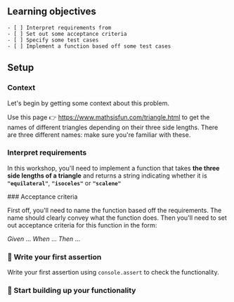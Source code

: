 

## Learning objectives

```objectives
- [ ] Interpret requirements from 
- [ ] Set out some acceptance criteria
- [ ] Specify some test cases
- [ ] Implement a function based off some test cases
```

## Setup


### Context

Let's begin by getting some context about this problem.

Use this page 👉 https://www.mathsisfun.com/triangle.html to get the names of different triangles depending on their three side lengths.
There are three different names: make sure you're familiar with these.

### Interpret requirements

In this workshop, you'll need to implement a function that takes **the three side lengths of a triangle** and returns a string indicating whether it is **`"equilateral"`**, **`"isoceles"`** or **`"scalene"`**


### Acceptance criteria
 
First off, you'll need to name the function based off the requirements. The name should clearly convey what the function does.
Then you'll need to set out acceptance criteria for this function in the form:

_Given_ ...
_When_ ...
_Then_ ...

### 🧪 Write your first assertion

Write your first assertion using `console.assert` to check the functionality.

### 🧱 Start building up your functionality
